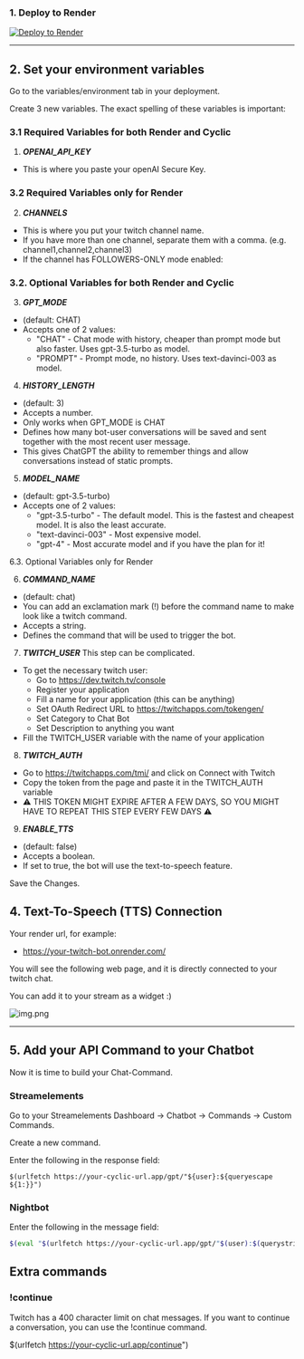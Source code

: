 

### 1. Deploy to Render

[![Deploy to Render](https://render.com/images/deploy-to-render-button.svg)](https://render.com/deploy)



---

## 2. Set your environment variables
Go to the variables/environment tab in your deployment. 

Create 3 new variables. The exact spelling of these variables is important:

### 3.1 Required Variables for both Render and Cyclic

1. _**OPENAI_API_KEY**_
  - This is where you paste your openAI Secure Key.

### 3.2 Required Variables only for Render

2. _**CHANNELS**_
  - This is where you put your twitch channel name.
  - If you have more than one channel, separate them with a comma. (e.g. channel1,channel2,channel3)
  - If the channel has FOLLOWERS-ONLY mode enabled: 


### 3.2. Optional Variables for both Render and Cyclic

3. _**GPT_MODE**_
  - (default: CHAT)
  - Accepts one of 2 values:
    - "CHAT" - Chat mode with history, cheaper than prompt mode but also faster. Uses gpt-3.5-turbo as model.
    - "PROMPT" - Prompt mode, no history. Uses text-davinci-003 as model.

4. _**HISTORY_LENGTH**_
  - (default: 3)
  - Accepts a number.
  - Only works when GPT_MODE is CHAT
  - Defines how many bot-user conversations will be saved and sent together with the most recent user message.
  - This gives ChatGPT the ability to remember things and allow conversations instead of static prompts.

5. _**MODEL_NAME**_
  - (default: gpt-3.5-turbo)
  - Accepts one of 2 values:
    - "gpt-3.5-turbo" - The default model. This is the fastest and cheapest model. It is also the least accurate.
    - "text-davinci-003" - Most expensive model.
    - "gpt-4" - Most accurate model and if you have the plan for it!

6.3. Optional Variables only for Render

6. _**COMMAND_NAME**_
  - (default: chat)
  - You can add an exclamation mark (!) before the command name to make look like a twitch command.
  - Accepts a string.
  - Defines the command that will be used to trigger the bot.

7. _**TWITCH_USER**_
This step can be complicated.
  - To get the necessary twitch user:
    - Go to https://dev.twitch.tv/console
    - Register your application
    - Fill a name for your application (this can be anything)
    - Set OAuth Redirect URL to https://twitchapps.com/tokengen/
    - Set Category to Chat Bot
    - Set Description to anything you want
  - Fill the TWITCH_USER variable with the name of your application

8. _**TWITCH_AUTH**_
  - Go to https://twitchapps.com/tmi/ and click on Connect with Twitch
  - Copy the token from the page and paste it in the TWITCH_AUTH variable  
  - ⚠️ THIS TOKEN MIGHT EXPIRE AFTER A FEW DAYS, SO YOU MIGHT HAVE TO REPEAT THIS STEP EVERY FEW DAYS ⚠️

9. _**ENABLE_TTS**_
  - (default: false)
  - Accepts a boolean.
  - If set to true, the bot will use the text-to-speech feature.

Save the Changes.

## 4. Text-To-Speech (TTS) Connection

Your render url, for example:
- https://your-twitch-bot.onrender.com/

You will see the following web page, and it is directly connected to your twitch chat.

You can add it to your stream as a widget :)

![img.png](imgs/img.png)


---

## 5. Add your API Command to your Chatbot
Now it is time to build your Chat-Command. 


### Streamelements
Go to your Streamelements Dashboard -> Chatbot -> Commands -> Custom Commands.

Create a new command.

Enter the following in the response field:
```
$(urlfetch https://your-cyclic-url.app/gpt/"${user}:${queryescape ${1:}}")
```



### Nightbot

Enter the following in the message field:

```bash
$(eval "$(urlfetch https://your-cyclic-url.app/gpt/"$(user):$(querystring)")"; ' ')
```


## Extra commands

### !continue
Twitch has a 400 character limit on chat messages. 
If you want to continue a conversation, you can use the !continue command.

$(urlfetch https://your-cyclic-url.app/continue")
